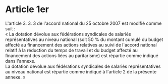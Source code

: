 # Article 1er

  
L'article 3. 3. 3 de l'accord national du 25 octobre 2007 est modifié comme suit :  
« La dotation dévolue aux fédérations syndicales de salariés représentatives au niveau national (soit 50 % du montant cumulé du budget affecté au financement des actions relatives au suivi de l'accord national relatif à la réduction du temps de travail et du budget affecté au financement des actions liées au paritarisme) est répartie comme indiqué dans l'annexe.   
La dotation dévolue aux fédérations syndicales de salariés représentatives au niveau national est répartie comme indiqué à l'article 2 de la présente annexe. »

